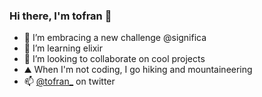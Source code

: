 ### Hi there, I'm tofran 👋 

- 🔭 I’m embracing a new challenge @significa
- 🌱 I’m learning elixir
- 👯 I’m looking to collaborate on cool projects
- ⛰️ When I'm not coding, I go hiking and mountaineering
- 📫 [@tofran_](https://twitter.com/tofran_) on twitter
